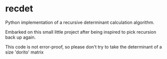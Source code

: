 # recdet
Python implementation of a recursive determinant calculation algorithm.

Embarked on this small little project after being inspired to pick recursion back up again. 

This code is not error-proof, so please don't try to take the determinant of a size 'dorito' matrix
